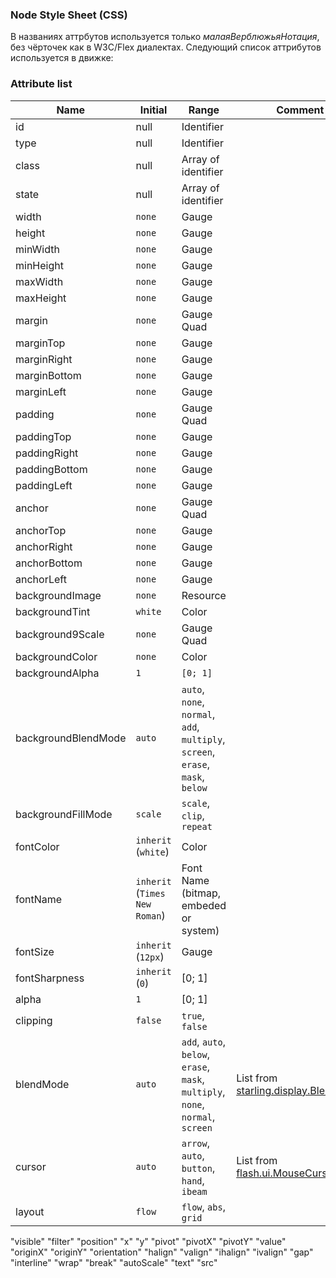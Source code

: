 ### Node Style Sheet (CSS)
В названиях аттрбутов используется только *малаяВерблюжьяНотация*, без чёрточек как в W3C/Flex диалектах.
Следующий список аттрибутов используется в движке:

### Attribute list

Name                | Initial                       | Range                                                                           | Comment
------              | -------                       | -------------------                                                             | -------
id                  | null                          | Identifier                                                                      |
type                | null                          | Identifier                                                                      |
class               | null                          | Array of identifier                                                             |
state               | null                          | Array of identifier                                                             |
width               | `none`                        | Gauge                                                                           |
height              | `none`                        | Gauge                                                                           |
minWidth            | `none`                        | Gauge                                                                           |
minHeight           | `none`                        | Gauge                                                                           |
maxWidth            | `none`                        | Gauge                                                                           |
maxHeight           | `none`                        | Gauge                                                                           |
margin              | `none`                        | Gauge Quad                                                                      |
marginTop           | `none`                        | Gauge                                                                           |
marginRight         | `none`                        | Gauge                                                                           |
marginBottom        | `none`                        | Gauge                                                                           |
marginLeft          | `none`                        | Gauge                                                                           |
padding             | `none`                        | Gauge Quad                                                                      |
paddingTop          | `none`                        | Gauge                                                                           |
paddingRight        | `none`                        | Gauge                                                                           |
paddingBottom       | `none`                        | Gauge                                                                           |
paddingLeft         | `none`                        | Gauge                                                                           |
anchor              | `none`                        | Gauge Quad                                                                      |
anchorTop           | `none`                        | Gauge                                                                           |
anchorRight         | `none`                        | Gauge                                                                           |
anchorBottom        | `none`                        | Gauge                                                                           |
anchorLeft          | `none`                        | Gauge                                                                           |
backgroundImage     | `none`                        | Resource                                                                        |
backgroundTint      | `white`                       | Color                                                                           |
background9Scale    | `none`                        | Gauge Quad                                                                      |
backgroundColor     | `none`                        | Color                                                                           |
backgroundAlpha     | `1`                           | `[0; 1]`                                                                        |
backgroundBlendMode | `auto`                        | `auto`, `none`, `normal`, `add`, `multiply`, `screen`, `erase`, `mask`, `below` |
backgroundFillMode  | `scale`                       | `scale`, `clip`, `repeat`                                                       |
fontColor           | `inherit` (`white`)           | Color                                                                           | 
fontName            | `inherit` (`Times New Roman`) | Font Name (bitmap, embeded or system)                                           |
fontSize            | `inherit` (`12px`)            | Gauge                                                                           |
fontSharpness       | `inherit` (`0`)               | [0; 1]                                                                          |
alpha               | `1`                           | [0; 1]                                                                          |
clipping            | `false`                       | `true`, `false`                                                                 |
blendMode           | `auto`                        | `add`, `auto`, `below`, `erase`, `mask`, `multiply`, `none`, `normal`, `screen` | List from [starling.display.BlendMode](https://github.com/Gamua/Starling-Framework/blob/master/starling%2Fsrc%2Fstarling%2Fdisplay%2FBlendMode.as)
cursor              | `auto`                        | `arrow`, `auto`, `button`, `hand`, `ibeam`                                      | List from [flash.ui.MouseCursor](http://help.adobe.com/en_US/FlashPlatform/reference/actionscript/3/flash/ui/MouseCursor.html)
layout              | `flow`                        | `flow`, `abs`, `grid`                                                           |

"visible"
"filter"
"position"
"x"
"y"
"pivot"
"pivotX"
"pivotY"
"value"
"originX"
"originY"
"orientation"
"halign"
"valign"
"ihalign"
"ivalign"
"gap"
"interline"
"wrap"
"break"
"autoScale"
"text"
"src"
